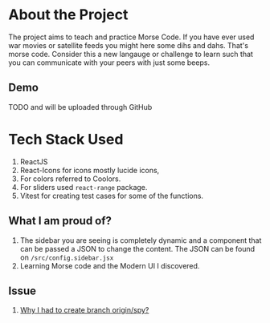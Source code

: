 # About the Project
The project aims to teach and practice Morse Code. If you have ever used war movies or satellite feeds you might here some dihs and dahs. That's morse code. Consider this a new langauge or challenge to learn such that you can communicate with your peers with just some beeps.

## Demo
TODO and will be uploaded through GitHub

# Tech Stack Used
1. ReactJS
2. React-Icons for icons mostly lucide icons,
3. For colors referred to Coolors.
4. For sliders used `react-range` package.
5. Vitest for creating test cases for some of the functions.

## What I am proud of?
1. The sidebar you are seeing is completely dynamic and a component that can be passed a JSON to change the content. The JSON can be found on `/src/config.sidebar.jsx`
2. Learning Morse code and the Modern UI I discovered.

## Issue
1. [Why I had to create branch origin/spy?](https://github.com/ki8yk8/morse/issues/1)